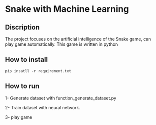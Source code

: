 # Snake with Machine Learning
## Discription
The project focuses on the artificial intelligence of the Snake game, can play game automatically.
This game is written in python

## How to install
```
pip insatll -r requirement.txt
```

## How to run
1- Generate dataset with function_generate_dataset.py

2- Train dataset with neural network.

3- play game 
